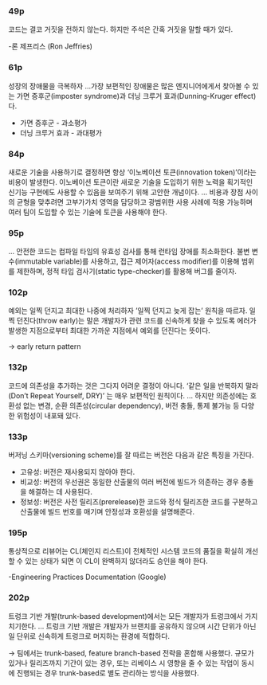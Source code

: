 ### 49p
코드는 결코 거짓을 전하지 않는다. 하지만 주석은 간혹 거짓을 말할 때가 있다. 

-론 제프리스 (Ron Jeffries)

### 61p
성장의 장애물을 극복하자
…가장 보편적인 장애물은 많은 엔지니어에게서 찾아볼 수 있는 가면 증후군(imposter syndrome)과 더닝 크루거 효과(Dunning-Kruger effect)다.
* 가면 증후군 - 과소평가
* 더닝 크루거 효과 - 과대평가

### 84p
새로운 기술을 사용하기로 결정하면 항상 ‘이노베이션 토큰(innovation token)’이라는 비용이 발생한다. 이노베이션 토큰이란 새로운 기술을 도입하기 위한 노력을 획기적인 신기능 구현에도 사용할 수 있음을 보여주기 위해 고안한 개념이다.
… 비용과 장점 사이의 균형을 맞추려면 고부가가치 영역을 담당하고 광범위한 사용 사례에 적용 가능하며 여러 팀이 도입할 수 있는 기술에 토큰을 사용해야 한다.

### 95p
… 안전한 코드는 컴파일 타임의 유효성 검사를 통해 런타임 장애를 최소화한다. 불변 변수(immutable variable)를 사용하고, 접근 제어자(access modifier)를 이용해 범위를 제한하며, 정적 타입 검사기(static type-checker)를 활용해 버그를 줄이자.

### 102p
예외는 일찍 던지고 최대한 나중에 처리하자
’일찍 던지고 늦게 잡는’ 원칙을 따르자. 일찍 던진다(throw early)는 말은 개발자가 관련 코드를 신속하게 찾을 수 있도록 에러가 발생한 지점으로부터 최대한 가까운 지점에서 예외를 던진다는 뜻이다.

→ early return pattern

### 132p
코드에 의존성을 추가하는 것은 그다지 어려운 결정이 아니다. ‘같은 일을 반복하지 말라(Don’t Repeat Yourself, DRY)’ 는 매우 보편적인 원칙이다.
… 하지만 의존성에는 호환성 없는 변경, 순환 의존성(circular dependency), 버전 충돌, 통제 불가능 등 다양한 위험성이 내포돼 있다.

### 133p
버저닝 스키마(versioning scheme)를 잘 따르는 버전은 다음과 같은 특징을 가진다. 
- 고유성: 버전은 재사용되지 않아야 한다.
- 비교성: 버전의 우선권은 동일한 산출물의 여러 버전에 빌드가 의존하는 경우 충돌을 해결하는 데 사용된다.
- 정보성: 버전은 사전 릴리즈(prerelease)한 코드와 정식 릴리즈한 코드를 구분하고 산출물에 빌드 번호를 매기며 안정성과 호환성을 설명해준다.

### 195p
통상적으로 리뷰어는 CL(체인지 리스트)이 전체적인 시스템 코드의 품질을 확실히 개선할 수 있는 상태가 되면 이 CL이 완벽하지 않더라도 승인을 해야 한다.

-Engineering Practices Documentation (Google)


### 202p
트렁크 기반 개발(trunk-based development)에서는 모든 개발자가 트렁크에서 가지 치기한다.
… 트렁크 기반 개발은 개발자가 브랜치를 공유하지 않으며 시간 단위가 아닌 일 단위로 신속하게 트렁크로 머지하는 환경에 적합하다.

→ 팀에서는 trunk-based, feature branch-based 전략을 혼합해 사용했다. 규모가 있거나 릴리즈까지 기간이 있는 경우, 또는 리베이스 시 영향을 줄 수 있는 작업이 동시에 진행되는 경우 trunk-based로 별도 관리하는 방식을 사용했다.
